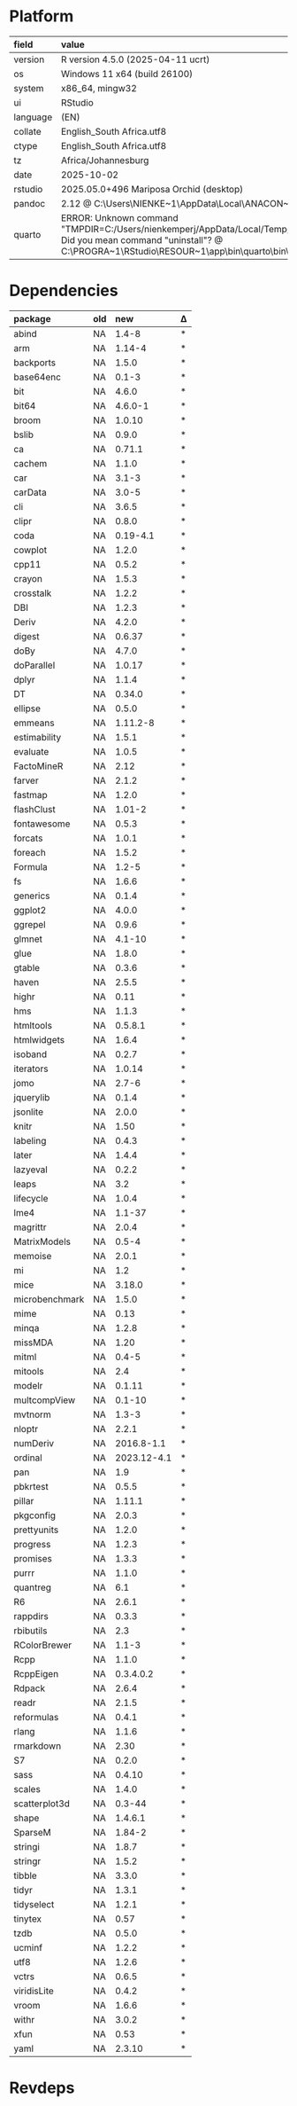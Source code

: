 # Platform

|field    |value                                                                                                                                                                                              |
|:--------|:--------------------------------------------------------------------------------------------------------------------------------------------------------------------------------------------------|
|version  |R version 4.5.0 (2025-04-11 ucrt)                                                                                                                                                                  |
|os       |Windows 11 x64 (build 26100)                                                                                                                                                                       |
|system   |x86_64, mingw32                                                                                                                                                                                    |
|ui       |RStudio                                                                                                                                                                                            |
|language |(EN)                                                                                                                                                                                               |
|collate  |English_South Africa.utf8                                                                                                                                                                          |
|ctype    |English_South Africa.utf8                                                                                                                                                                          |
|tz       |Africa/Johannesburg                                                                                                                                                                                |
|date     |2025-10-02                                                                                                                                                                                         |
|rstudio  |2025.05.0+496 Mariposa Orchid (desktop)                                                                                                                                                            |
|pandoc   |2.12 @ C:\Users\NIENKE~1\AppData\Local\ANACON~1\Scripts\pandoc.exe                                                                                                                                 |
|quarto   |ERROR: Unknown command "TMPDIR=C:/Users/nienkemperj/AppData/Local/Temp/RtmpiEIbla/file35bca3d7d8c". Did you mean command "uninstall"? @ C:\PROGRA~1\RStudio\RESOUR~1\app\bin\quarto\bin\quarto.exe |

# Dependencies

|package        |old |new         |Δ  |
|:--------------|:---|:-----------|:--|
|abind          |NA  |1.4-8       |*  |
|arm            |NA  |1.14-4      |*  |
|backports      |NA  |1.5.0       |*  |
|base64enc      |NA  |0.1-3       |*  |
|bit            |NA  |4.6.0       |*  |
|bit64          |NA  |4.6.0-1     |*  |
|broom          |NA  |1.0.10      |*  |
|bslib          |NA  |0.9.0       |*  |
|ca             |NA  |0.71.1      |*  |
|cachem         |NA  |1.1.0       |*  |
|car            |NA  |3.1-3       |*  |
|carData        |NA  |3.0-5       |*  |
|cli            |NA  |3.6.5       |*  |
|clipr          |NA  |0.8.0       |*  |
|coda           |NA  |0.19-4.1    |*  |
|cowplot        |NA  |1.2.0       |*  |
|cpp11          |NA  |0.5.2       |*  |
|crayon         |NA  |1.5.3       |*  |
|crosstalk      |NA  |1.2.2       |*  |
|DBI            |NA  |1.2.3       |*  |
|Deriv          |NA  |4.2.0       |*  |
|digest         |NA  |0.6.37      |*  |
|doBy           |NA  |4.7.0       |*  |
|doParallel     |NA  |1.0.17      |*  |
|dplyr          |NA  |1.1.4       |*  |
|DT             |NA  |0.34.0      |*  |
|ellipse        |NA  |0.5.0       |*  |
|emmeans        |NA  |1.11.2-8    |*  |
|estimability   |NA  |1.5.1       |*  |
|evaluate       |NA  |1.0.5       |*  |
|FactoMineR     |NA  |2.12        |*  |
|farver         |NA  |2.1.2       |*  |
|fastmap        |NA  |1.2.0       |*  |
|flashClust     |NA  |1.01-2      |*  |
|fontawesome    |NA  |0.5.3       |*  |
|forcats        |NA  |1.0.1       |*  |
|foreach        |NA  |1.5.2       |*  |
|Formula        |NA  |1.2-5       |*  |
|fs             |NA  |1.6.6       |*  |
|generics       |NA  |0.1.4       |*  |
|ggplot2        |NA  |4.0.0       |*  |
|ggrepel        |NA  |0.9.6       |*  |
|glmnet         |NA  |4.1-10      |*  |
|glue           |NA  |1.8.0       |*  |
|gtable         |NA  |0.3.6       |*  |
|haven          |NA  |2.5.5       |*  |
|highr          |NA  |0.11        |*  |
|hms            |NA  |1.1.3       |*  |
|htmltools      |NA  |0.5.8.1     |*  |
|htmlwidgets    |NA  |1.6.4       |*  |
|isoband        |NA  |0.2.7       |*  |
|iterators      |NA  |1.0.14      |*  |
|jomo           |NA  |2.7-6       |*  |
|jquerylib      |NA  |0.1.4       |*  |
|jsonlite       |NA  |2.0.0       |*  |
|knitr          |NA  |1.50        |*  |
|labeling       |NA  |0.4.3       |*  |
|later          |NA  |1.4.4       |*  |
|lazyeval       |NA  |0.2.2       |*  |
|leaps          |NA  |3.2         |*  |
|lifecycle      |NA  |1.0.4       |*  |
|lme4           |NA  |1.1-37      |*  |
|magrittr       |NA  |2.0.4       |*  |
|MatrixModels   |NA  |0.5-4       |*  |
|memoise        |NA  |2.0.1       |*  |
|mi             |NA  |1.2         |*  |
|mice           |NA  |3.18.0      |*  |
|microbenchmark |NA  |1.5.0       |*  |
|mime           |NA  |0.13        |*  |
|minqa          |NA  |1.2.8       |*  |
|missMDA        |NA  |1.20        |*  |
|mitml          |NA  |0.4-5       |*  |
|mitools        |NA  |2.4         |*  |
|modelr         |NA  |0.1.11      |*  |
|multcompView   |NA  |0.1-10      |*  |
|mvtnorm        |NA  |1.3-3       |*  |
|nloptr         |NA  |2.2.1       |*  |
|numDeriv       |NA  |2016.8-1.1  |*  |
|ordinal        |NA  |2023.12-4.1 |*  |
|pan            |NA  |1.9         |*  |
|pbkrtest       |NA  |0.5.5       |*  |
|pillar         |NA  |1.11.1      |*  |
|pkgconfig      |NA  |2.0.3       |*  |
|prettyunits    |NA  |1.2.0       |*  |
|progress       |NA  |1.2.3       |*  |
|promises       |NA  |1.3.3       |*  |
|purrr          |NA  |1.1.0       |*  |
|quantreg       |NA  |6.1         |*  |
|R6             |NA  |2.6.1       |*  |
|rappdirs       |NA  |0.3.3       |*  |
|rbibutils      |NA  |2.3         |*  |
|RColorBrewer   |NA  |1.1-3       |*  |
|Rcpp           |NA  |1.1.0       |*  |
|RcppEigen      |NA  |0.3.4.0.2   |*  |
|Rdpack         |NA  |2.6.4       |*  |
|readr          |NA  |2.1.5       |*  |
|reformulas     |NA  |0.4.1       |*  |
|rlang          |NA  |1.1.6       |*  |
|rmarkdown      |NA  |2.30        |*  |
|S7             |NA  |0.2.0       |*  |
|sass           |NA  |0.4.10      |*  |
|scales         |NA  |1.4.0       |*  |
|scatterplot3d  |NA  |0.3-44      |*  |
|shape          |NA  |1.4.6.1     |*  |
|SparseM        |NA  |1.84-2      |*  |
|stringi        |NA  |1.8.7       |*  |
|stringr        |NA  |1.5.2       |*  |
|tibble         |NA  |3.3.0       |*  |
|tidyr          |NA  |1.3.1       |*  |
|tidyselect     |NA  |1.2.1       |*  |
|tinytex        |NA  |0.57        |*  |
|tzdb           |NA  |0.5.0       |*  |
|ucminf         |NA  |1.2.2       |*  |
|utf8           |NA  |1.2.6       |*  |
|vctrs          |NA  |0.6.5       |*  |
|viridisLite    |NA  |0.4.2       |*  |
|vroom          |NA  |1.6.6       |*  |
|withr          |NA  |3.0.2       |*  |
|xfun           |NA  |0.53        |*  |
|yaml           |NA  |2.3.10      |*  |

# Revdeps


